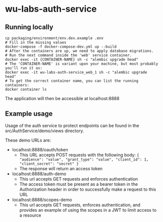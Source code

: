 # wu-labs-auth-service

## Running locally
```shell script
cp packaging/environment/env.dev.example .env
# Fill in the missing values
docker-compose -f docker-compose-dev.yml up --build
# After the containers are up, we need to apply database migrations.
# Run the next command inside the 'web' service container.
docker exec -it {CONTAINER-NAME} sh -c "alembic upgrade head"
# The 'CONTAINER-NAME' is variant upon your machine, but most probably you'll run it as:
docker exec -it wu-labs-auth-service_web_1 sh -c "alembic upgrade head"
# To get the correct container name, you can list the running containers:
docker container ls
```

The application will then be accessible at localhost:8888


## Example usage 

Usage of the auth service to protect endpoints can be found in the src/AuthService/demo/views directory.

These demo URLs are:
* localhost:8888/oauth/token
  * This URL accepts POST requests with the following body:
  `{
        "audience": "value",
        "grant_type": "value",
        "client_id": 1,
        "client_secret": "secret"
    }`
  * The response will return an access token
* localhost:8888/auth-demo
  * This url accepts GET requests and enforces authentication
  * The access token must be present as a bearer token in the Authorization header in order to successfully make a request to this URL
* localhost:8888/scopes-demo
  * This url accepts GET requests, enforces authentication, and provides an example of using the scopes in a JWT to limit access to a resource
